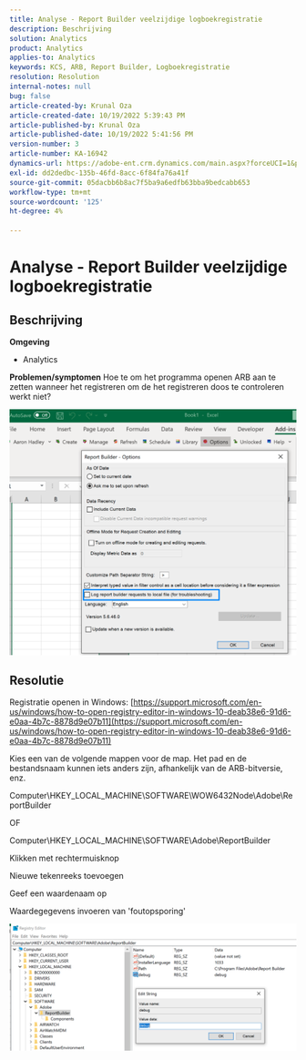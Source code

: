 ```yaml
---
title: Analyse - Report Builder veelzijdige logboekregistratie
description: Beschrijving
solution: Analytics
product: Analytics
applies-to: Analytics
keywords: KCS, ARB, Report Builder, Logboekregistratie
resolution: Resolution
internal-notes: null
bug: false
article-created-by: Krunal Oza
article-created-date: 10/19/2022 5:39:43 PM
article-published-by: Krunal Oza
article-published-date: 10/19/2022 5:41:56 PM
version-number: 3
article-number: KA-16942
dynamics-url: https://adobe-ent.crm.dynamics.com/main.aspx?forceUCI=1&pagetype=entityrecord&etn=knowledgearticle&id=591c0901-d54f-ed11-bba2-00224808679b
exl-id: dd2dedbc-135b-46fd-8acc-6f84fa76a41f
source-git-commit: 05dacbb6b8ac7f5ba9a6edfb63bba9bedcabb653
workflow-type: tm+mt
source-wordcount: '125'
ht-degree: 4%

---
```


# Analyse - Report Builder veelzijdige logboekregistratie

## Beschrijving

<b>Omgeving</b>
- Analytics



<b>Problemen/symptomen</b>
Hoe te om het programma openen ARB aan te zetten wanneer het registreren om de het registreren doos te controleren werkt niet?



![](assets/___5b1c0901-d54f-ed11-bba2-00224808679b___.png)


## Resolutie




Registratie openen in Windows: [https://support.microsoft.com/en-us/windows/how-to-open-registry-editor-in-windows-10-deab38e6-91d6-e0aa-4b7c-8878d9e07b11](https://support.microsoft.com/en-us/windows/how-to-open-registry-editor-in-windows-10-deab38e6-91d6-e0aa-4b7c-8878d9e07b11)

Kies een van de volgende mappen voor de map. Het pad en de bestandsnaam kunnen iets anders zijn, afhankelijk van de ARB-bitversie, enz.

Computer\HKEY_LOCAL_MACHINE\SOFTWARE\WOW6432Node\Adobe\ReportBuilder

OF

Computer\HKEY_LOCAL_MACHINE\SOFTWARE\Adobe\ReportBuilder

Klikken met rechtermuisknop

Nieuwe tekenreeks toevoegen

Geef een waardenaam op

Waardegegevens invoeren van &#39;foutopsporing&#39;

![](assets/066ee289-0b9e-eb11-b1ac-000d3a3684a8.png)
